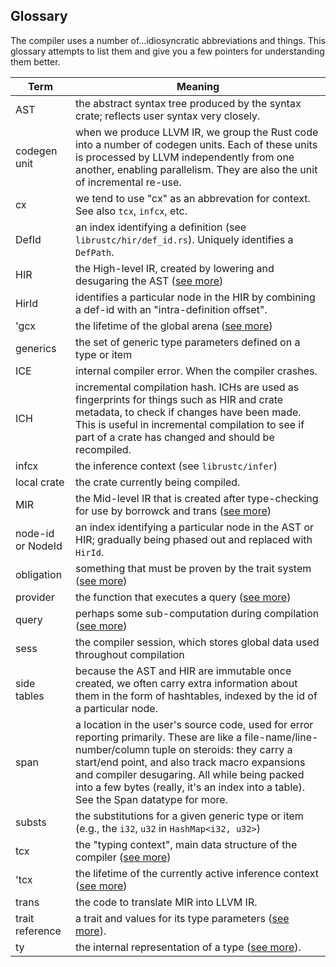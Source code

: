 Glossary
--------

The compiler uses a number of...idiosyncratic abbreviations and things. This glossary attempts to list them and give you a few pointers for understanding them better.

Term                    | Meaning
------------------------|--------
AST                     |  the abstract syntax tree produced by the syntax crate; reflects user syntax very closely.
codegen unit            |  when we produce LLVM IR, we group the Rust code into a number of codegen units. Each of these units is processed by LLVM independently from one another, enabling parallelism. They are also the unit of incremental re-use.
cx                      |  we tend to use "cx" as an abbrevation for context. See also `tcx`, `infcx`, etc.
DefId                   |  an index identifying a definition (see `librustc/hir/def_id.rs`). Uniquely identifies a `DefPath`.
HIR                     |  the High-level IR, created by lowering and desugaring the AST ([see more](hir.html))
HirId                   |  identifies a particular node in the HIR by combining a def-id with an "intra-definition offset".
'gcx                    |  the lifetime of the global arena ([see more](ty.html))
generics                |  the set of generic type parameters defined on a type or item
ICE                     |  internal compiler error. When the compiler crashes.
ICH                     |  incremental compilation hash. ICHs are used as fingerprints for things such as HIR and crate metadata, to check if changes have been made. This is useful in incremental compilation to see if part of a crate has changed and should be recompiled.
infcx                   |  the inference context (see `librustc/infer`)
local crate             |  the crate currently being compiled.
MIR                     |  the Mid-level IR that is created after type-checking for use by borrowck and trans ([see more](./mir.html))
node-id or NodeId       |  an index identifying a particular node in the AST or HIR; gradually being phased out and replaced with `HirId`.
obligation              |  something that must be proven by the trait system ([see more](trait-resolution.html))
provider                |  the function that executes a query ([see more](query.html))
query                   |  perhaps some sub-computation during compilation ([see more](query.html))
sess                    |  the compiler session, which stores global data used throughout compilation
side tables             |  because the AST and HIR are immutable once created, we often carry extra information about them in the form of hashtables, indexed by the id of a particular node.
span                    |  a location in the user's source code, used for error reporting primarily. These are like a file-name/line-number/column tuple on steroids: they carry a start/end point, and also track macro expansions and compiler desugaring. All while being packed into a few bytes (really, it's an index into a table). See the Span datatype for more.
substs                  |  the substitutions for a given generic type or item (e.g., the `i32`, `u32` in `HashMap<i32, u32>`)
tcx                     |  the "typing context", main data structure of the compiler ([see more](ty.html))
'tcx                    |  the lifetime of the currently active inference context ([see more](ty.html))
trans                   |  the code to translate MIR into LLVM IR.
trait reference         |  a trait and values for its type parameters ([see more](ty.html)).
ty                      |  the internal representation of a type ([see more](ty.html)).
